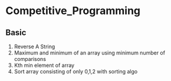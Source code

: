 # Competitive_Programming

## Basic
1. Reverse A String 
2. Maximum and minimum of an array using minimum number of comparisons
3. Kth min element of array
4. Sort array consisting of only 0,1,2 with sorting algo
